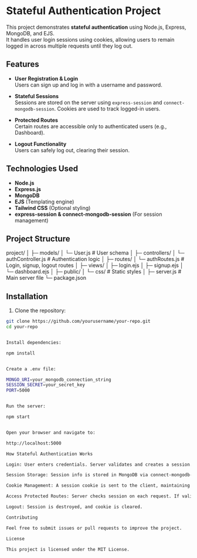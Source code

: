 # Stateful Authentication Project

This project demonstrates **stateful authentication** using Node.js, Express, MongoDB, and EJS.  
It handles user login sessions using cookies, allowing users to remain logged in across multiple requests until they log out.

## Features

- **User Registration & Login**  
  Users can sign up and log in with a username and password.  

- **Stateful Sessions**  
  Sessions are stored on the server using `express-session` and `connect-mongodb-session`. Cookies are used to track logged-in users.  

- **Protected Routes**  
  Certain routes are accessible only to authenticated users (e.g., Dashboard).  

- **Logout Functionality**  
  Users can safely log out, clearing their session.  

## Technologies Used

- **Node.js**  
- **Express.js**  
- **MongoDB**  
- **EJS** (Templating engine)  
- **Tailwind CSS** (Optional styling)  
- **express-session & connect-mongodb-session** (For session management)  

## Project Structure


project/
│
├─ models/
│ └─ User.js # User schema
│
├─ controllers/
│ └─ authController.js # Authentication logic
│
├─ routes/
│ └─ authRoutes.js # Login, signup, logout routes
│
├─ views/
│ ├─ login.ejs
│ ├─ signup.ejs
│ └─ dashboard.ejs
│
├─ public/
│ └─ css/ # Static styles
│
├─ server.js # Main server file
└─ package.json


## Installation

1. Clone the repository:

```bash
git clone https://github.com/yourusername/your-repo.git
cd your-repo


Install dependencies:

npm install


Create a .env file:

MONGO_URI=your_mongodb_connection_string
SESSION_SECRET=your_secret_key
PORT=5000


Run the server:

npm start


Open your browser and navigate to:

http://localhost:5000

How Stateful Authentication Works

Login: User enters credentials. Server validates and creates a session.

Session Storage: Session info is stored in MongoDB via connect-mongodb-session.

Cookie Management: A session cookie is sent to the client, maintaining authentication state.

Access Protected Routes: Server checks session on each request. If valid, grants access.

Logout: Session is destroyed, and cookie is cleared.

Contributing

Feel free to submit issues or pull requests to improve the project.

License

This project is licensed under the MIT License.

